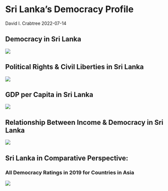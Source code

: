 Sri Lanka’s Democracy Profile
================
David I. Crabtree
2022-07-14

## Democracy in Sri Lanka

![](C:\Users\David\Desktop\PROGRA~1\FILESA~1\DEMOCR~1\reports\SRILAN~1/figure-gfm/Demscore-1.png)<!-- -->

## Political Rights & Civil Liberties in Sri Lanka

![](C:\Users\David\Desktop\PROGRA~1\FILESA~1\DEMOCR~1\reports\SRILAN~1/figure-gfm/Political%20Rights%20&%20Civil%20Libs-1.png)<!-- -->

## GDP per Capita in Sri Lanka

![](C:\Users\David\Desktop\PROGRA~1\FILESA~1\DEMOCR~1\reports\SRILAN~1/figure-gfm/GDP%20per%20Capita-1.png)<!-- -->

## Relationship Between Income & Democracy in Sri Lanka

![](C:\Users\David\Desktop\PROGRA~1\FILESA~1\DEMOCR~1\reports\SRILAN~1/figure-gfm/Income%20&%20Dem-1.png)<!-- -->

## Sri Lanka in Comparative Perspective:

### All Democracy Ratings in 2019 for Countries in Asia

![](C:\Users\David\Desktop\PROGRA~1\FILESA~1\DEMOCR~1\reports\SRILAN~1/figure-gfm/Democracy%20in%20Comparative%20Perspective-1.png)<!-- -->
